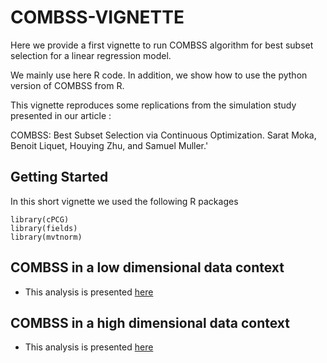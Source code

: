 # COMBSS-VIGNETTE

Here we provide a first vignette to run COMBSS algorithm for best subset selection for a linear regression model.

We mainly use here R code. In addition, we show how to use the python version of COMBSS from R.


This vignette reproduces some replications from the simulation study presented in our article :

COMBSS: Best Subset Selection via Continuous Optimization. Sarat Moka, Benoit Liquet, Houying Zhu, and Samuel Muller.'


## Getting Started

In this short vignette we used the following R packages

```
library(cPCG)
library(fields)
library(mvtnorm)
```


##  COMBSS in a low dimensional data context

- This analysis is presented [here](/Low_dimensional_example.md)
 

## COMBSS in a high dimensional data context

- This analysis is presented [here](/High_dimensional_example.md)

